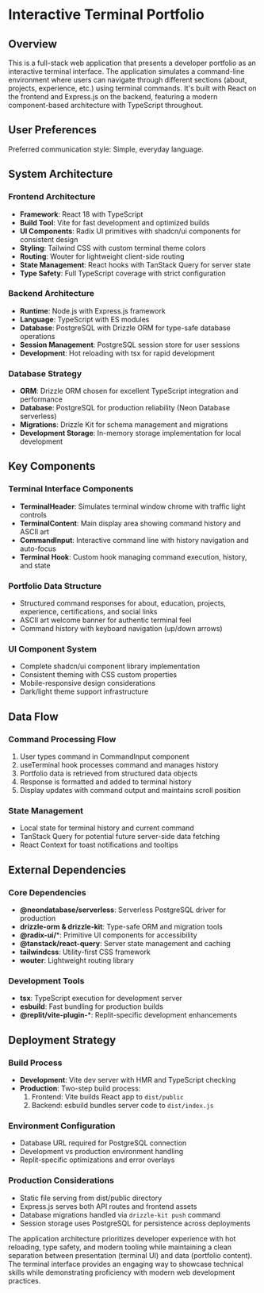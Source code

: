 # Interactive Terminal Portfolio

## Overview

This is a full-stack web application that presents a developer portfolio as an interactive terminal interface. The application simulates a command-line environment where users can navigate through different sections (about, projects, experience, etc.) using terminal commands. It's built with React on the frontend and Express.js on the backend, featuring a modern component-based architecture with TypeScript throughout.

## User Preferences

Preferred communication style: Simple, everyday language.

## System Architecture

### Frontend Architecture
- **Framework**: React 18 with TypeScript
- **Build Tool**: Vite for fast development and optimized builds
- **UI Components**: Radix UI primitives with shadcn/ui components for consistent design
- **Styling**: Tailwind CSS with custom terminal theme colors
- **Routing**: Wouter for lightweight client-side routing
- **State Management**: React hooks with TanStack Query for server state
- **Type Safety**: Full TypeScript coverage with strict configuration

### Backend Architecture
- **Runtime**: Node.js with Express.js framework
- **Language**: TypeScript with ES modules
- **Database**: PostgreSQL with Drizzle ORM for type-safe database operations
- **Session Management**: PostgreSQL session store for user sessions
- **Development**: Hot reloading with tsx for rapid development

### Database Strategy
- **ORM**: Drizzle ORM chosen for excellent TypeScript integration and performance
- **Database**: PostgreSQL for production reliability (Neon Database serverless)
- **Migrations**: Drizzle Kit for schema management and migrations
- **Development Storage**: In-memory storage implementation for local development

## Key Components

### Terminal Interface Components
- **TerminalHeader**: Simulates terminal window chrome with traffic light controls
- **TerminalContent**: Main display area showing command history and ASCII art
- **CommandInput**: Interactive command line with history navigation and auto-focus
- **Terminal Hook**: Custom hook managing command execution, history, and state

### Portfolio Data Structure
- Structured command responses for about, education, projects, experience, certifications, and social links
- ASCII art welcome banner for authentic terminal feel
- Command history with keyboard navigation (up/down arrows)

### UI Component System
- Complete shadcn/ui component library implementation
- Consistent theming with CSS custom properties
- Mobile-responsive design considerations
- Dark/light theme support infrastructure

## Data Flow

### Command Processing Flow
1. User types command in CommandInput component
2. useTerminal hook processes command and manages history
3. Portfolio data is retrieved from structured data objects
4. Response is formatted and added to terminal history
5. Display updates with command output and maintains scroll position

### State Management
- Local state for terminal history and current command
- TanStack Query for potential future server-side data fetching
- React Context for toast notifications and tooltips

## External Dependencies

### Core Dependencies
- **@neondatabase/serverless**: Serverless PostgreSQL driver for production
- **drizzle-orm & drizzle-kit**: Type-safe ORM and migration tools
- **@radix-ui/***: Primitive UI components for accessibility
- **@tanstack/react-query**: Server state management and caching
- **tailwindcss**: Utility-first CSS framework
- **wouter**: Lightweight routing library

### Development Tools
- **tsx**: TypeScript execution for development server
- **esbuild**: Fast bundling for production builds
- **@replit/vite-plugin-***: Replit-specific development enhancements

## Deployment Strategy

### Build Process
- **Development**: Vite dev server with HMR and TypeScript checking
- **Production**: Two-step build process:
  1. Frontend: Vite builds React app to `dist/public`
  2. Backend: esbuild bundles server code to `dist/index.js`

### Environment Configuration
- Database URL required for PostgreSQL connection
- Development vs production environment handling
- Replit-specific optimizations and error overlays

### Production Considerations
- Static file serving from dist/public directory
- Express.js serves both API routes and frontend assets
- Database migrations handled via `drizzle-kit push` command
- Session storage uses PostgreSQL for persistence across deployments

The application architecture prioritizes developer experience with hot reloading, type safety, and modern tooling while maintaining a clean separation between presentation (terminal UI) and data (portfolio content). The terminal interface provides an engaging way to showcase technical skills while demonstrating proficiency with modern web development practices.
